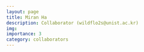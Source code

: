 ```yaml
---
layout: page
title: Miran Ha
description: Collaborator (wildflo2s@unist.ac.kr)
img: 
importance: 3
category: collaborators
---
```

